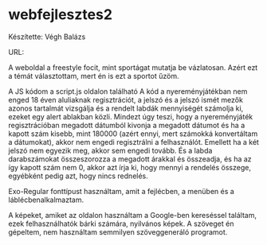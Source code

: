 # webfejlesztes2
Készítette: Végh Balázs

URL: 

A weboldal a freestyle focit, mint sportágat mutatja be vázlatosan.
Azért ezt a témát választottam, mert én is ezt a sportot űzöm.

A JS kódom a script.js oldalon található
A kód a nyereményjátékban nem enged 18 éven aluliaknak regisztrációt, a jelszó és
a jelszó ismét mezők azonos tartalmát vizsgálja és a rendelt
labdák mennyiségét számolja ki, ezeket egy alert ablakban közli.
Mindezt úgy teszi, hogy a nyereményjáték regisztrációban megadott
dátumból kivonja a megadott dátumot és ha a kapott szám kisebb, mint 180000
(azért ennyi, mert számokká konvertáltam a dátumokat), akkor nem engedi regisztrálni
a felhasználót. Emellett ha a két jelszó nem egyezik meg, akkor sem engedi tovább.
És a labda darabszámokat összeszorozza a megadott árakkal és összeadja, és ha az így
kapott szám nem 0, akkor azt írja ki, hogy mennyi a rendelés összege, egyébként pedig
azt, hogy nincs rednelés.

Exo-Regular fonttípust használtam, amit a fejlécben, a menüben és a láblécbenalkalmaztam.

A képeket, amiket az oldalon használtam a Google-ben kereséssel találtam, ezek
felhasználhatók bárki számára, nyilvános képek.
A szöveget én gépeltem, nem használtam semmilyen szöveggeneráló programot.
